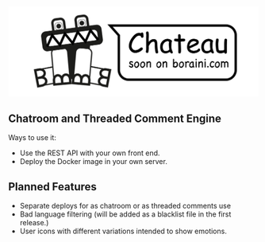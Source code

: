 ![Chateau Logo](media/logo-full.svg)
## Chatroom and Threaded Comment Engine
Ways to use it:
 - Use the REST API with your own front end.
 - Deploy the Docker image in your own server.

## Planned Features
 - Separate deploys for as chatroom or as threaded comments use
 - Bad language filtering (will be added as a blacklist file in the first release.)
 - User icons with different variations intended to show emotions.
